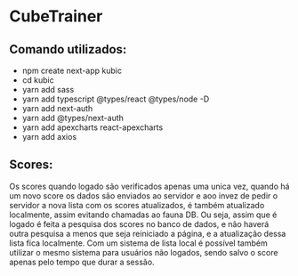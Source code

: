 # CubeTrainer
 


## Comando utilizados:

* npm create next-app kubic
* cd kubic
* yarn add sass
* yarn add typescript @types/react @types/node -D
* yarn add next-auth
* yarn add @types/next-auth
* yarn add apexcharts react-apexcharts
* yarn add axios





## Scores:

Os scores quando logado são verificados apenas uma unica vez, quando há um novo score os dados são enviados ao servidor e aoo invez de pedir o servidor a nova lista com os scores atualizados, é também atualizado localmente, assim evitando chamadas ao fauna DB.
Ou seja, assim que é logado é feita a pesquisa dos scores no banco de dados, e não haverá outra pesquisa a menos que seja reiniciado a página, e a atualização dessa lista fica localmente.
Com um sistema de lista local é possível também utilizar o mesmo sistema para usuários não logados, sendo salvo o score apenas pelo tempo que durar a sessão.